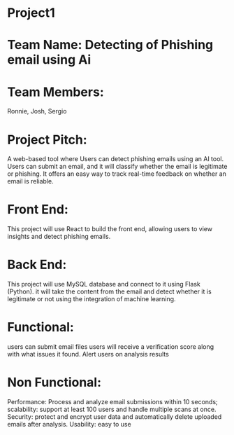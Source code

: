 # Project1
# Team Name: Detecting of Phishing email using Ai
# Team Members:
Ronnie, Josh, Sergio
# Project Pitch:
A web-based tool where Users can detect phishing emails using an AI tool. Users can submit an email, and it will classify whether the email is legitimate or phishing. It offers an easy way to track real-time feedback on whether an email is reliable. 
  
# Front End:
This project will use React to build the front end, allowing users to view insights and detect phishing emails. 

# Back End:
This project will use MySQL database and connect to it using Flask (Python). it will take the content from the email and detect whether it is legitimate or not using the integration of machine learning. 

# Functional:
users can submit email files users will receive a verification score along with what issues it found. Alert users on analysis results

# Non Functional: 
Performance: Process and analyze email submissions within 10 seconds; scalability: support at least 100 users and handle multiple scans at once. Security: protect and encrypt user data and automatically delete uploaded emails after analysis. Usability: easy to use
